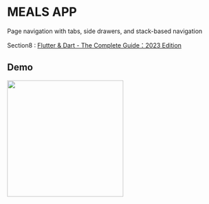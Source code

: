 # MEALS APP

Page navigation with tabs, side drawers, and stack-based navigation

Section8 : [Flutter & Dart - The Complete Guide：2023 Edition](https://www.udemy.com/course/learn-flutter-dart-to-build-ios-android-apps/)

## Demo
<img src="Meals.gif" width="270" />
